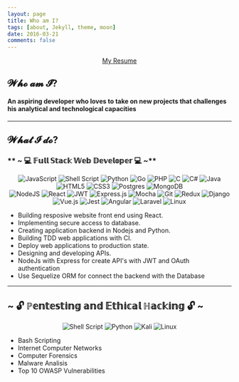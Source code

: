 ```yaml
---
layout: page
title: Who am I?
tags: [about, Jekyll, theme, moon]
date: 2016-03-21
comments: false
---
```

    
<center><a href="https://drive.google.com/file/d/1kBEMj8rf-XAQtHUiud78BdhSlY7qKqnh/view?usp=sharing" target="_blank" class="btn btn-info">My Resume</a></center>

## 𝓦𝓱𝓸 𝓪𝓶 𝓘?

#### An aspiring developer who loves to take on new projects that challenges his analytical and technological capacities

***

## 𝓦𝓱𝓪𝓽 𝓘 𝓭𝓸?

### ** ~ 💻 𝔽𝕦𝕝𝕝 𝕊𝕥𝕒𝕔𝕜 𝕎𝕖𝕓 𝔻𝕖𝕧𝕖𝕝𝕠𝕡𝕖𝕣 💻 ~**


<p align="center">
<img src="https://img.shields.io/badge/javascript-%23323330.svg?style=for-the-badge&amp;logo=javascript&amp;logoColor=%23F7DF1E" alt="JavaScript"> <img src="https://img.shields.io/badge/shell_script-%23121011.svg?style=for-the-badge&amp;logo=gnu-bash&amp;logoColor=white" alt="Shell Script"> <img src="https://img.shields.io/badge/python-3670A0?style=for-the-badge&amp;logo=python&amp;logoColor=ffdd54" alt="Python"> <img src="https://img.shields.io/badge/go-%2300ADD8.svg?style=for-the-badge&amp;logo=go&amp;logoColor=white" alt="Go"> <img src="https://img.shields.io/badge/php-%23777BB4.svg?style=for-the-badge&amp;logo=php&amp;logoColor=white" alt="PHP"> <img src="https://img.shields.io/badge/c-%2300599C.svg?style=for-the-badge&amp;logo=c&amp;logoColor=white" alt="C"> <img src="https://img.shields.io/badge/c%23-%23239120.svg?style=for-the-badge&amp;logo=c-sharp&amp;logoColor=white" alt="C#"> <img src="https://img.shields.io/badge/java-%23ED8B00.svg?style=for-the-badge&amp;logo=java&amp;logoColor=white" alt="Java">
<br>
<img src="https://img.shields.io/badge/html5-%23E34F26.svg?style=for-the-badge&amp;logo=html5&amp;logoColor=white" alt="HTML5"> <img src="https://img.shields.io/badge/css3-%231572B6.svg?style=for-the-badge&amp;logo=css3&amp;logoColor=white" alt="CSS3"> <img src="https://img.shields.io/badge/postgres-%23316192.svg?style=for-the-badge&amp;logo=postgresql&amp;logoColor=white" alt="Postgres"> <img src="https://img.shields.io/badge/MongoDB-%234ea94b.svg?style=for-the-badge&amp;logo=mongodb&amp;logoColor=white" alt="MongoDB">
<br>
<img src="https://img.shields.io/badge/node.js-6DA55F?style=for-the-badge&amp;logo=node.js&amp;logoColor=white" alt="NodeJS"> <img src="https://img.shields.io/badge/react-%2320232a.svg?style=for-the-badge&amp;logo=react&amp;logoColor=%2361DAFB" alt="React"> <img src="https://img.shields.io/badge/JWT-black?style=for-the-badge&amp;logo=JSON%20web%20tokens" alt="JWT"> <img src="https://img.shields.io/badge/express.js-%23404d59.svg?style=for-the-badge&amp;logo=express&amp;logoColor=%2361DAFB" alt="Express.js"> <img src="https://img.shields.io/badge/-mocha-%238D6748?style=for-the-badge&amp;logo=mocha&amp;logoColor=white" alt="Mocha"> <img src="https://img.shields.io/badge/git-%23F05033.svg?style=for-the-badge&amp;logo=git&amp;logoColor=white" alt="Git"> <img src="https://img.shields.io/badge/redux-%23593d88.svg?style=for-the-badge&amp;logo=redux&amp;logoColor=white" alt="Redux"> <img src="https://img.shields.io/badge/django-%23092E20.svg?style=for-the-badge&amp;logo=django&amp;logoColor=white" alt="Django">
<br>
<img src="https://img.shields.io/badge/vuejs-%2335495e.svg?style=for-the-badge&amp;logo=vuedotjs&amp;logoColor=%234FC08D" alt="Vue.js"> <img src="https://img.shields.io/badge/-jest-%23C21325?style=for-the-badge&amp;logo=jest&amp;logoColor=white" alt="Jest"> <img src="https://img.shields.io/badge/angular-%23DD0031.svg?style=for-the-badge&amp;logo=angular&amp;logoColor=white" alt="Angular"> <img src="https://img.shields.io/badge/laravel-%23FF2D20.svg?style=for-the-badge&amp;logo=laravel&amp;logoColor=white" alt="Laravel"> <img src="https://img.shields.io/badge/Linux-FCC624?style=for-the-badge&amp;logo=linux&amp;logoColor=black" alt="Linux">
</p>

* Building resposive website front end using React.
* Implementing secure access to database.
* Creating application backend in Nodejs and Python.
* Building TDD web applications with CI.
* Deploy web applications to production state.
* Designing and developing APIs.
* NodeJs with Express for create API's with JWT and OAuth authentication
* Use Sequelize ORM for connect the backend with the Database

***
 
## **~ 🔓 ℙ𝕖𝕟𝕥𝕖𝕤𝕥𝕚𝕟𝕘 𝕒𝕟𝕕 𝔼𝕥𝕙𝕚𝕔𝕒𝕝 ℍ𝕒𝕔𝕜𝕚𝕟𝕘 🔓 ~**

<p align="center">
    <img src="https://img.shields.io/badge/shell_script-%23121011.svg?style=for-the-badge&amp;logo=gnu-bash&amp;logoColor=white" alt="Shell Script">
    <img src="https://img.shields.io/badge/python-3670A0?style=for-the-badge&amp;logo=python&amp;logoColor=ffdd54" alt="Python">
    <img src="https://img.shields.io/badge/Kali-268BEE?style=for-the-badge&amp;logo=kalilinux&amp;logoColor=white" alt="Kali">
    <img src="https://img.shields.io/badge/Linux-FCC624?style=for-the-badge&amp;logo=linux&amp;logoColor=black" alt="Linux">
</p>


* Bash Scripting
* Internet Computer Networks
* Computer Forensics
* Malware Analisis
* Top 10 OWASP Vulnerabilities
